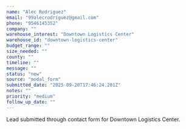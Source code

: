 ```yaml
---
name: "Alec Rodriguez"
email: "99alecrodriguez@gmail.com"
phone: "9546145352"
company: ""
warehouse_interest: "Downtown Logistics Center"
warehouse_id: "downtown-logistics-center"
budget_range: ""
size_needed: ""
county: ""
timeline: ""
message: ""
status: "new"
source: "modal_form"
submitted_date: "2025-09-20T17:46:24.201Z"
notes: ""
priority: "medium"
follow_up_date: ""
---
```


Lead submitted through contact form for Downtown Logistics Center.

